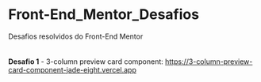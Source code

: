 # Front-End_Mentor_Desafios
Desafios resolvidos do Front-End Mentor <br>
<br><br>
<b>Desafio 1</b> - 3-column preview card component: https://3-column-preview-card-component-jade-eight.vercel.app
